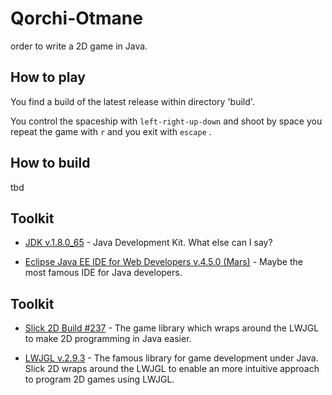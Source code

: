 # Qorchi-Otmane
order to write a 2D game in Java.

## How to play

You find a build of the latest release within directory 'build'. 


You control the spaceship with `left-right-up-down` and shoot by space you repeat the game with `r` and you exit with `escape` .

## How to build

tbd

## Toolkit



* [JDK v.1.8.0_65](http://www.oracle.com/technetwork/java/javase/downloads/jdk8-downloads-2133151.html) - Java Development Kit. What else can I say?


* [Eclipse Java EE IDE for Web Developers v.4.5.0 (Mars)](https://www.eclipse.org) - Maybe the most famous IDE for Java developers.


## Toolkit



* [Slick 2D Build #237](http://slick.ninjacave.com) - The game library which wraps around the LWJGL to make 2D programming in Java easier.


* [LWJGL v.2.9.3](https://www.lwjgl.org) - The famous library for game development under Java. Slick 2D wraps around the LWJGL to enable an more intuitive approach to program 2D games using LWJGL.
